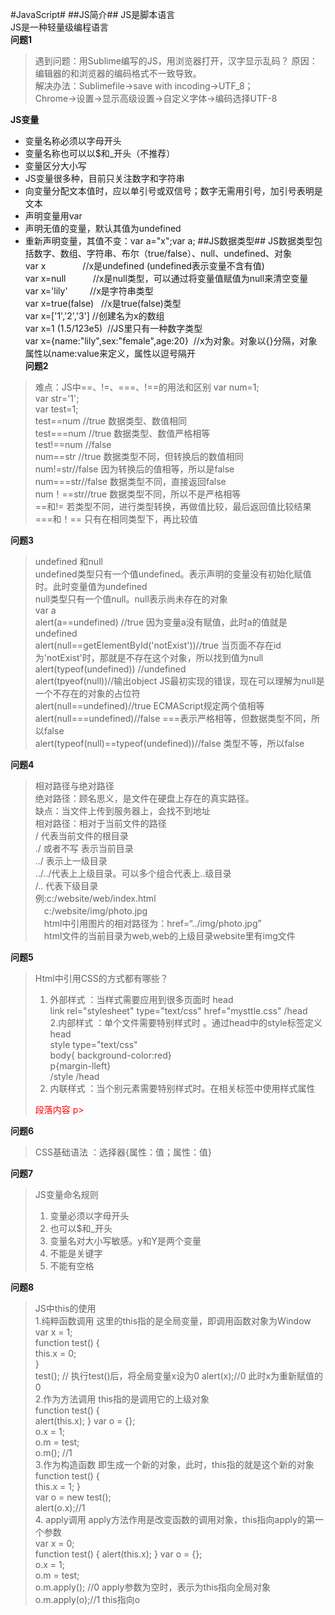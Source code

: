 #JavaScript#
##JS简介##
JS是脚本语言  
JS是一种轻量级编程语言  
**问题1**  
>遇到问题：用Sublime编写的JS，用浏览器打开，汉字显示乱码？
>原因：编辑器的和浏览器的编码格式不一致导致。  
>解决办法：Sublimefile->save with incoding->UTF_8；    
    Chrome->设置->显示高级设置->自定义字体->编码选择UTF-8

**JS变量**   
 
* 变量名称必须以字母开头  
* 变量名称也可以以$和_开头（不推荐）  
* 变量区分大小写  
* JS变量很多种，目前只关注数字和字符串  
* 向变量分配文本值时，应以单引号或双信号；数字无需用引号，加引号表明是文本  
* 声明变量用var  
* 声明无值的变量，默认其值为undefined  
* 重新声明变量，其值不变：var a="x";var a; 
##JS数据类型##
JS数据类型包括数字、数组、字符串、布尔（true/false）、null、undefined、对象  
var x                 //x是undefined (undefined表示变量不含有值)  
var x=null           //x是null类型，可以通过将变量值赋值为null来清空变量  
var x='lily'         //x是字符串类型  
var x=true(false)    //x是true(false)类型  
var x=['1','2','3']  //创建名为x的数组  
var x=1 (1.5/123e5)  //JS里只有一种数字类型  
var x={name:"lily",sex:"female",age:20}  //x为对象。对象以{}分隔，对象属性以name:value来定义，属性以逗号隔开  
**问题2**  
>难点：JS中==、!=、===、!==的用法和区别
>var num=1;  
>var str='1';  
>var test=1;  
>test==num   //true 数据类型、数值相同  
>test===num   //true 数据类型、数值严格相等  
>test!==num  //false   
>num==str //true 数据类型不同，但转换后的数值相同  
>num!=str//false 因为转换后的值相等，所以是false  
>num===str//false 数据类型不同，直接返回false  
>num！==str//true 数据类型不同，所以不是严格相等  
>==和!= 若类型不同，进行类型转换，再做值比较，最后返回值比较结果  
>===和！== 只有在相同类型下，再比较值  

**问题3**  
 >undefined 和null  
 >undefined类型只有一个值undefined。表示声明的变量没有初始化赋值时。此时变量值为undefined    
 >null类型只有一个值null。null表示尚未存在的对象  
 >var a   
 >alert(a==undefined)  //true 因为变量a没有赋值，此时a的值就是undefined  
 >alert(null==getElementById('notExist'))//true 当页面不存在id为'notExist'时，那就是不存在这个对象，所以找到值为null  
 >alert(typeof(undefined)) //undefined   
 >alert(tpyeof(null))//输出object   JS最初实现的错误，现在可以理解为null是一个不存在的对象的占位符  
 >alert(null==undefined)//true  ECMAScript规定两个值相等  
 >alert(null===undefined)//false ===表示严格相等，但数据类型不同，所以false  
 >alert(typeof(null)==typeof(undefined))//false   类型不等，所以false   

**问题4**   
>相对路径与绝对路径  
>绝对路径：顾名思义，是文件在硬盘上存在的真实路径。  
>缺点：当文件上传到服务器上，会找不到地址  
>相对路径：相对于当前文件的路径  
>/ 代表当前文件的根目录   
>./ 或者不写 表示当前目录  
>../ 表示上一级目录  
>../../代表上上级目录。可以多个组合代表上..级目录  
>/.. 代表下级目录  
>例:c:/website/web/index.html  
>　c:/website/img/photo.jpg  
>　html中引用图片的相对路径为：href=“../img/photo.jpg”  
>　html文件的当前目录为web,web的上级目录website里有img文件

**问题5**
>Html中引用CSS的方式都有哪些？  
>1. 外部样式 ：当样式需要应用到很多页面时 
> head  
> link rel="stylesheet" type="text/css" href="mysttle.css"  /head  
> 2.内部样式  ：单个文件需要特别样式时 。通过head中的style标签定义
> head  
> style type="text/css"  
> body{ background-color:red}  
> p{margin-lleft}   
> /style /head   
> 3. 内联样式  ：当个别元素需要特别样式时。在相关标签中使用样式属性   
> <p   
> style="color:red";maigin-left:20px >  
> 段落内容 p>    


 **问题6**  
> CSS基础语法 ：选择器{属性：值；属性：值}   
 
**问题7**  
>JS变量命名规则  
>1. 变量必须以字母开头  
>2. 也可以$和_开头  
>3. 变量名对大小写敏感。y和Y是两个变量  
>4. 不能是关键字  
>5. 不能有空格
 
**问题8**
>JS中this的使用  
>1.纯粹函数调用 
>这里的this指的是全局变量，即调用函数对象为Window  
>var x = 1;   
>function test() {   
>this.x = 0;   
>}   
>test(); // 执行test()后，将全局变量x设为0 
>alert(x);//0  此时x为重新赋值的0  
2.作为方法调用 this指的是调用它的上级对象  
>function test() {   
>alert(this.x); 
>} 
>var o = {};   
>o.x = 1;   
>o.m = test;   
>o.m(); //1   
>3.作为构造函数  即生成一个新的对象，此时，this指的就是这个新的对象  
>function test() {  
>this.x = 1;   }   
>var o = new test();   
>alert(o.x);//1   
>4. apply调用  apply方法作用是改变函数的调用对象，this指向apply的第一个参数  
>var x = 0;   
>function test() { 
>alert(this.x); } 
>var o = {};   
>o.x = 1;   
>o.m = test;   
>o.m.apply(); //0  apply参数为空时，表示为this指向全局对象  
>o.m.apply(o);//1   this指向o 
